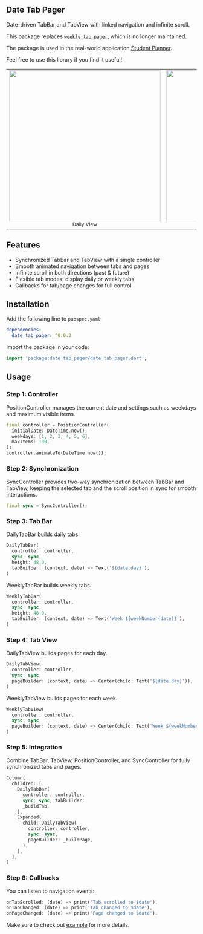 ## Date Tab Pager

Date-driven TabBar and TabView with linked navigation and infinite scroll.

This package replaces [`weekly_tab_pager`](https://pub.dev/packages/weekly_tab_pager), which is no longer maintained.

The package is used in the real-world application [Student Planner](https://play.google.com/store/apps/details?id=com.indentix.studentplanner).


Feel free to use this library if you find it useful!

<table>
  <tr>
    <td align="center">
      <img src="https://raw.githubusercontent.com/azalessky/weekly_tab_pager/main/daily-demo.gif" height="400"/><br/>
      <sub>Daily View</sub>
    </td>
    <td align="center">
      <img src="https://raw.githubusercontent.com/azalessky/weekly_tab_pager/main/weekly-demo.gif" height="400"/><br/>
      <sub>Weekly View</sub>
    </td>
  </tr>
</table>

## Features

 - Synchronized TabBar and TabView with a single controller
 - Smooth animated navigation between tabs and pages
 - Infinite scroll in both directions (past & future)
 - Flexible tab modes: display daily or weekly tabs
 - Callbacks for tab/page changes for full control

## Installation

Add the following line to `pubspec.yaml`:

```yaml
dependencies:
  date_tab_pager: ^0.0.2
```
Import the package in your code:
```dart
import 'package:date_tab_pager/date_tab_pager.dart';
```

## Usage

### Step 1: Controller

PositionController manages the current date and settings such as weekdays and maximum visible items.
```dart
final controller = PositionController(
  initialDate: DateTime.now(),
  weekdays: [1, 2, 3, 4, 5, 6],
  maxItems: 100,
);
controller.animateTo(DateTime.now());
```

### Step 2: Synchronization

SyncController provides two-way synchronization between TabBar and TabView, keeping the selected tab and the scroll position in sync for smooth interactions.
```dart
final sync = SyncController();
```

### Step 3: Tab Bar

DailyTabBar builds daily tabs.
```dart
DailyTabBar(
  controller: controller,
  sync: sync,
  height: 48.0,
  tabBuilder: (context, date) => Text('${date.day}'),
)
```

WeeklyTabBar builds weekly tabs.
```dart
WeeklyTabBar(
  controller: controller,
  sync: sync,
  height: 48.0,
  tabBuilder: (context, date) => Text('Week ${weekNumber(date)}'),
)
```

### Step 4: Tab View
DailyTabView builds pages for each day.
```dart
DailyTabView(
  controller: controller,
  sync: sync,
  pageBuilder: (context, date) => Center(child: Text('${date.day}')),
)
```

WeeklyTabView builds pages for each week.
```dart
WeeklyTabView(
  controller: controller,
  sync: sync,
  pageBuilder: (context, date) => Center(child: Text('Week ${weekNumber(date)}')),
)
```

### Step 5: Integration

Combine TabBar, TabView, PositionController, and SyncController for fully synchronized tabs and pages.

```dart
Column(
  children: [
    DailyTabBar(
      controller: controller,
      sync: sync, tabBuilder:
      _buildTab,
    ),
    Expanded(
      child: DailyTabView(
        controller: controller,
        sync: sync, 
        pageBuilder: _buildPage,
      ),
    ),
  ],
)
```

### Step 6: Callbacks

You can listen to navigation events:
```dart
onTabScrolled: (date) => print('Tab scrolled to $date'),
onTabChanged: (date) => print('Tab changed to $date'),
onPageChanged: (date) => print('Page changed to $date'),
```

Make sure to check out [example](https://github.com/azalessky/date_tab_pager/tree/main/example) for more details.